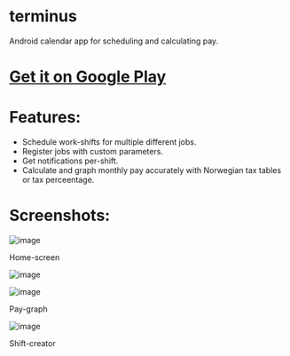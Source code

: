 # terminus
Android calendar app for scheduling and calculating pay.
# [Get it on Google Play](https://play.google.com/store/apps/details?id=com.birkeland.terminus&hl=no&gl=US)

# Features:

- Schedule work-shifts for multiple different jobs. 
- Register jobs with custom parameters.
- Get notifications per-shift.
- Calculate and graph monthly pay accurately with Norwegian tax tables or tax perceentage.

# Screenshots:

![image](https://user-images.githubusercontent.com/36818485/192350694-2a58fcfe-810b-4d00-842f-13a1a20c1db5.png)

Home-screen

![image](https://user-images.githubusercontent.com/36818485/192350769-0d664e22-c379-4620-bf40-b2e4a0d8b30a.png)

![image](https://user-images.githubusercontent.com/36818485/192350891-bca2dac4-f502-41dc-a475-ae8e55328c20.png)

Pay-graph

![image](https://user-images.githubusercontent.com/36818485/192350944-de777bb1-a755-4fda-8bed-7ac64b9450b6.png)

Shift-creator
